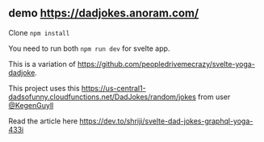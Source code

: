 ## demo https://dadjokes.anoram.com/

Clone ``npm install`` 

You need to run both ``npm run dev`` for svelte app.

This is a variation of https://github.com/peopledrivemecrazy/svelte-yoga-dadjoke.


This project uses this https://us-central1-dadsofunny.cloudfunctions.net/DadJokes/random/jokes from user [@KegenGuyll](https://github.com/KegenGuyll)

Read the article here https://dev.to/shriji/svelte-dad-jokes-graphql-yoga-433i